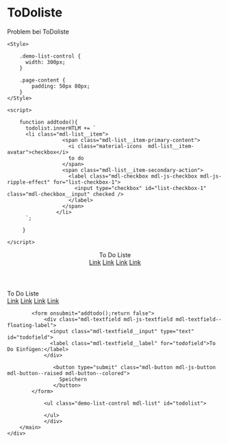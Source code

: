 # ToDoliste
Problem bei ToDoliste
<!DOCTYPE html>
<html lang="en">
<head>
    <meta charset="UTF-8">
    <meta name="viewport" content="width=device-width, initial-scale=1.0">
    <title>Document</title>
    <link rel="stylesheet" href="https://fonts.googleapis.com/icon?family=Material+Icons">
    <link rel="stylesheet" href="https://code.getmdl.io/1.3.0/material.indigo-pink.min.css">
    <script defer src="https://code.getmdl.io/1.3.0/material.min.js"></script>

    <Style>

        .demo-list-control {
          width: 300px;
        }

        .page-content {
            padding: 50px 80px;
        }
    </Style>

    <script>

        function addtodo(){ 
          todolist.innerHTLM += `
          <li class="mdl-list__item">
                      <span class="mdl-list__item-primary-content">
                        <i class="material-icons  mdl-list__item-avatar">checkbox</i>
                        to do
                      </span>
                      <span class="mdl-list__item-secondary-action">
                        <label class="mdl-checkbox mdl-js-checkbox mdl-js-ripple-effect" for="list-checkbox-1">
                          <input type="checkbox" id="list-checkbox-1" class="mdl-checkbox__input" checked />
                        </label>
                      </span>
                    </li>
          `;

         }

    </script>

</head>

<body>
        <!-- Always shows a header, even in smaller screens. -->
    <div class="mdl-layout mdl-js-layout mdl-layout--fixed-header">
        <header class="mdl-layout__header">
        <div class="mdl-layout__header-row">
            <!-- Title -->
            <span class="mdl-layout-title">To Do Liste</span>
            <!-- Add spacer, to align navigation to the right -->
            <div class="mdl-layout-spacer"></div>
            <!-- Navigation. We hide it in small screens. -->
            <nav class="mdl-navigation mdl-layout--large-screen-only">
            <a class="mdl-navigation__link" href="">Link</a>
            <a class="mdl-navigation__link" href="">Link</a>
            <a class="mdl-navigation__link" href="">Link</a>
            <a class="mdl-navigation__link" href="">Link</a>
            </nav>
        </div>
        </header>
        <div class="mdl-layout__drawer">
        <span class="mdl-layout-title">To Do Liste</span>
        <nav class="mdl-navigation">
            <a class="mdl-navigation__link" href="">Link</a>
            <a class="mdl-navigation__link" href="">Link</a>
            <a class="mdl-navigation__link" href="">Link</a>
            <a class="mdl-navigation__link" href="">Link</a>
            </nav>
            </div>
              <main class="mdl-layout__content">
                <div class="page-content">
                  <!-- Your content goes here -->
                
            <form onsubmit="addtodo();return false">
                <div class="mdl-textfield mdl-js-textfield mdl-textfield--floating-label">
                  <input class="mdl-textfield__input" type="text" id="todofield">
                  <label class="mdl-textfield__label" for="todofield">To Do Einfügen:</label>
                </div>

                   <button type="submit" class="mdl-button mdl-js-button mdl-button--raised mdl-button--colored">
                     Speichern
                   </button>
            </form>

                <ul class="demo-list-control mdl-list" id="todolist">

                </ul>
                </div>
        </main>
    </div> 
</body>

</html>
